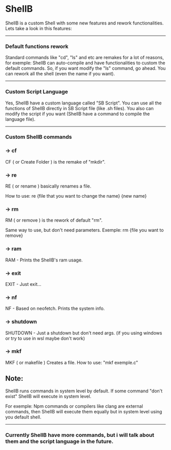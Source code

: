 # ShellB

 ShellB is a custom Shell with some new features and rework functionalities.
Lets take a look in this features:

---

### Default functions rework
  
Standard commands like "cd", "ls" and etc are remakes for a lot of reasons, for exemple:
ShellB can auto-compile and have functionalities to custom the default commands. So, if you want modify the "ls" command, go ahead.
You can rework all the shell (even the name if you want).

---

### Custom Script Language

Yes, ShellB have a custom language called "SB Script". You can use all the functions of ShellB directly in SB Script file (like .sh files).
You also can modify the script if you want (ShellB have a command to compile the language file).

---

### Custom ShellB commands

### -> cf

CF ( or Create Folder ) is the remake of "mkdir".

### -> re

RE ( or rename ) basically renames a file.

How to use: re {file that you want to change the name} {new name}

### -> rm

RM ( or remove ) is the rework of default "rm".

Same way to use, but don't need parameters. Exemple: rm {file you want to remove}

### -> ram

RAM - Prints the ShellB's ram usage.

### -> exit

EXIT - Just exit...

### -> nf

NF - Based on neofetch. Prints the system info.

### -> shutdown

SHUTDOWN - Just a shutdown but don't need args. (if you using windows or try to use in wsl maybe don't work)

### -> mkf

MKF ( or makefile ) Creates a file.
How to use: "mkf exemple.c"

## Note:

ShellB runs commands in system level by default. If some command "don't exist" ShellB will execute in system level.

For exemple: Npm commands or compilers like clang are external commands, then ShellB will execute them equally but in system level using you default shell.

---

### Currently ShellB have more commands, but i will talk about them and the script language in the future.
